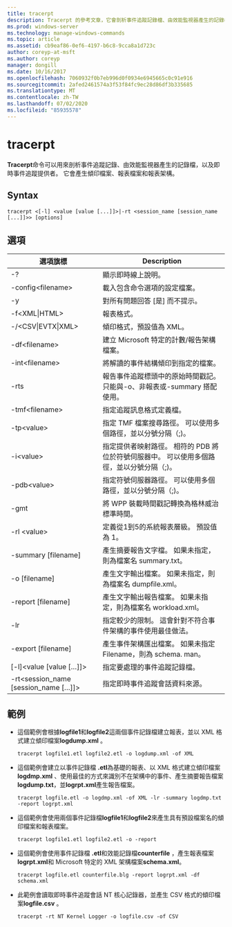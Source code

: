 ```yaml
---
title: tracerpt
description: Tracerpt 的參考文章，它會剖析事件追蹤記錄檔、由效能監視器產生的記錄檔，以及即時事件追蹤提供者。
ms.prod: windows-server
ms.technology: manage-windows-commands
ms.topic: article
ms.assetid: cb9eaf86-0ef6-4197-b6c8-9cca8a1d723c
author: coreyp-at-msft
ms.author: coreyp
manager: dongill
ms.date: 10/16/2017
ms.openlocfilehash: 7060932f0b7eb996d0f0934e6945665c0c91e916
ms.sourcegitcommit: 2afed2461574a3f53f84fc9ec28d86df3b335685
ms.translationtype: MT
ms.contentlocale: zh-TW
ms.lasthandoff: 07/02/2020
ms.locfileid: "85935578"
---
```

# <a name="tracerpt"></a>tracerpt

**Tracerpt**命令可以用來剖析事件追蹤記錄、由效能監視器產生的記錄檔，以及即時事件追蹤提供者。 它會產生傾印檔案、報表檔案和報表架構。

## <a name="syntax"></a>Syntax

```
tracerpt <[-l] <value [value [...]]>|-rt <session_name [session_name [...]]>> [options]
```

## <a name="options"></a>選項

|              選項旗標               |                                                                    Description                                                                    |
|----------------------------------------|---------------------------------------------------------------------------------------------------------------------------------------------------|
|                   -?                   |                                                         顯示即時線上說明。                                                          |
|          -config\<filename>           |                                                 載入包含命令選項的設定檔案。                                                  |
|                   -y                   |                                                  對所有問題回答 [是] 而不提示。                                                   |
|            -f\<XML\|HTML>             |                                                                  報表格式。                                                                   |
|         -/\<CSV\|EVTX\|XML>          |                                                         傾印格式，預設值為 XML。                                                          |
|            -df\<filename>             |                                            建立 Microsoft 特定的計數/報告架構檔案。                                            |
|            -int\<filename>            |                                            將解讀的事件結構傾印到指定的檔案。                                            |
|                  -rts                  |                        報告事件追蹤標頭中的原始時間戳記。 只能與-o、非報表或-summary 搭配使用。                         |
|            -tmf\<filename>            |                                                  指定追蹤訊息格式定義檔。                                                  |
|              -tp\<value>              |                            指定 TMF 檔案搜尋路徑。 可以使用多個路徑，並以分號分隔（;)。                            |
|              -i\<value>               | 指定提供者映射路徑。 相符的 PDB 將位於符號伺服器中。 可以使用多個路徑，並以分號分隔（;)。 |
|             -pdb\<value>              |                             指定符號伺服器路徑。 可以使用多個路徑，並以分號分隔（;)。                             |
|                  -gmt                  |                                              將 WPP 裝載時間戳記轉換為格林威治標準時間。                                               |
|              -rl \<value>              |                                               定義從1到5的系統報表層級。 預設值為 1。                                               |
|          -summary [filename]           |                                  產生摘要報告文字檔。 如果未指定，則為檔案名 summary.txt。                                   |
|             -o [filename]              |                                      產生文字輸出檔案。 如果未指定，則為檔案名 dumpfile.xml。                                      |
|           -report [filename]           |                                  產生文字輸出報告檔案。 如果未指定，則為檔案名 workload.xml。                                   |
|                  -lr                   |                        指定較少的限制。 這會針對不符合事件架構的事件使用最佳做法。                         |
|           -export [filename]           |                                  產生事件架構匯出檔案。 如果未指定 Filename，則為 schema. man。                                   |
|       [-l]\<value [value […]]>        |                                                   指定要處理的事件追蹤記錄檔。                                                    |
| -rt\<session_name [session_name […]]> |                                                指定即時事件追蹤會話資料來源。                                                |

## <a name="examples"></a>範例

- 這個範例會根據**logfile1**和**logfile2**這兩個事件記錄檔建立報表，並以 XML 格式建立傾印檔案**logdump.xml** 。
  ```
  tracerpt logfile1.etl logfile2.etl -o logdump.xml -of XML
  ```
- 這個範例會建立以事件記錄檔 **.etl**為基礎的報表、以 XML 格式建立傾印檔案**logdmp.xml** 、使用最佳的方式來識別不在架構中的事件、產生摘要報告檔案**logdump.txt**，並**logrpt.xml**產生報告檔案。
  ```
  tracerpt logfile.etl -o logdmp.xml -of XML -lr -summary logdmp.txt -report logrpt.xml
  ```
- 這個範例會使用兩個事件記錄檔**logfile1**和**logfile2**來產生具有預設檔案名的傾印檔案和報表檔案。
  ```
  tracerpt logfile1.etl logfile2.etl -o -report
  ```
- 這個範例會使用事件記錄檔 **.etl**和效能記錄檔**counterfile** ，產生報表檔案**logrpt.xml**和 Microsoft 特定的 XML 架構檔案**schema.xml**。
  ```
  tracerpt logfile.etl counterfile.blg -report logrpt.xml -df schema.xml
  ```
- 此範例會讀取即時事件追蹤會話 NT 核心記錄器，並產生 CSV 格式的傾印檔案**logfile.csv** 。
  ```
  tracerpt -rt NT Kernel Logger -o logfile.csv -of CSV
  ```
